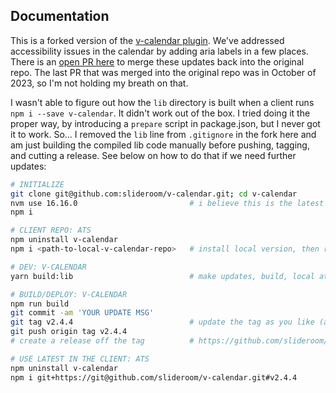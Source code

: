 ## Documentation

This is a forked version of the [v-calendar plugin](https://github.com/nathanreyes/v-calendar). We've addressed accessibility issues in the calendar by adding aria labels in a few places. There is an [open PR here](https://github.com/nathanreyes/v-calendar/pull/1507/files) to merge these updates back into the original repo. The last PR that was merged into the original repo was in October of 2023, so I'm not holding my breath on that.

I wasn't able to figure out how the `lib` directory is built when a client runs `npm i --save v-calendar`. It didn't work out of the box. I tried doing it the proper way, by introducing a `prepare` script in package.json, but I never got it to work. So... I removed the `lib` line from `.gitignore` in the fork here and am just building the compiled lib code manually before pushing, tagging, and cutting a release. See below on how to do that if we need further updates:

```bash
# INITIALIZE
git clone git@github.com:slideroom/v-calendar.git; cd v-calendar
nvm use 16.16.0                         # i believe this is the latest working version
npm i

# CLIENT REPO: ATS
npm uninstall v-calendar
npm i <path-to-local-v-calendar-repo>   # install local version, then run ATS as you normally do

# DEV: V-CALENDAR
yarn build:lib                          # make updates, build, local ats env should automatically reload

# BUILD/DEPLOY: V-CALENDAR
npm run build
git commit -am 'YOUR UPDATE MSG'
git tag v2.4.4                          # update the tag as you like (as well as in commands below)
git push origin tag v2.4.4
# create a release off the tag          # https://github.com/slideroom/v-calendar/releases

# USE LATEST IN THE CLIENT: ATS
npm uninstall v-calendar
npm i git+https://git@github.com/slideroom/v-calendar.git#v2.4.4

```
